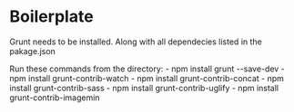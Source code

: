 Boilerplate
===========

Grunt needs to be installed. Along with all dependecies listed in the pakage.json


Run these commands from the directory:
	- npm install grunt --save-dev
	- npm install grunt-contrib-watch
	- npm install grunt-contrib-concat
	- npm install grunt-contrib-sass
	- npm install grunt-contrib-uglify
	- npm install grunt-contrib-imagemin
